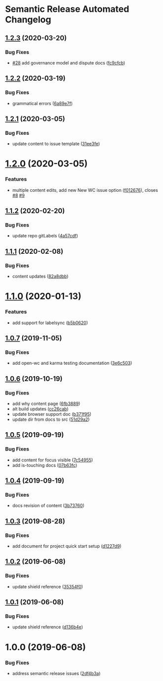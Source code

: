 # Semantic Release Automated Changelog

## [1.2.3](https://github.com/AlaskaAirlines/auro_docs/compare/v1.2.2...v1.2.3) (2020-03-20)


### Bug Fixes

* [#28](https://github.com/AlaskaAirlines/auro_docs/issues/28) add governance model and dispute docs ([fc9cfcb](https://github.com/AlaskaAirlines/auro_docs/commit/fc9cfcb))

## [1.2.2](https://github.com/AlaskaAirlines/auro_docs/compare/v1.2.1...v1.2.2) (2020-03-19)


### Bug Fixes

* grammatical errors ([6a89e7f](https://github.com/AlaskaAirlines/auro_docs/commit/6a89e7f))

## [1.2.1](https://github.com/AlaskaAirlines/auro_docs/compare/v1.2.0...v1.2.1) (2020-03-05)


### Bug Fixes

* update content to issue template ([31ee3fe](https://github.com/AlaskaAirlines/auro_docs/commit/31ee3fe))

# [1.2.0](https://github.com/AlaskaAirlines/auro_docs/compare/v1.1.2...v1.2.0) (2020-03-05)


### Features

* multiple content edits, add new New WC issue option ([f012676](https://github.com/AlaskaAirlines/auro_docs/commit/f012676)), closes [#8](https://github.com/AlaskaAirlines/auro_docs/issues/8) [#9](https://github.com/AlaskaAirlines/auro_docs/issues/9)

## [1.1.2](https://github.com/AlaskaAirlines/OrionStatelessComponents__docs/compare/v1.1.1...v1.1.2) (2020-02-20)


### Bug Fixes

* update repo gitLabels ([4a57cdf](https://github.com/AlaskaAirlines/OrionStatelessComponents__docs/commit/4a57cdf))

## [1.1.1](https://github.com/AlaskaAirlines/OrionStatelessComponents__docs/compare/v1.1.0...v1.1.1) (2020-02-08)


### Bug Fixes

* content updates ([82a8dbb](https://github.com/AlaskaAirlines/OrionStatelessComponents__docs/commit/82a8dbb))

# [1.1.0](https://github.com/AlaskaAirlines/OrionStatelessComponents__docs/compare/v1.0.7...v1.1.0) (2020-01-13)


### Features

* add support for labelsync ([b5b0620](https://github.com/AlaskaAirlines/OrionStatelessComponents__docs/commit/b5b0620))

## [1.0.7](https://github.com/AlaskaAirlines/OrionStatelessComponents__docs/compare/v1.0.6...v1.0.7) (2019-11-05)


### Bug Fixes

* add open-wc and karma testing documentation ([3e6c503](https://github.com/AlaskaAirlines/OrionStatelessComponents__docs/commit/3e6c503))

## [1.0.6](https://github.com/AlaskaAirlines/OrionStatelessComponents__docs/compare/v1.0.5...v1.0.6) (2019-10-19)


### Bug Fixes

* add why content page ([6fb3889](https://github.com/AlaskaAirlines/OrionStatelessComponents__docs/commit/6fb3889))
* alt build updates ([cc26cab](https://github.com/AlaskaAirlines/OrionStatelessComponents__docs/commit/cc26cab))
* update browser support doc ([b371f95](https://github.com/AlaskaAirlines/OrionStatelessComponents__docs/commit/b371f95))
* update dir from docs to src ([51d29a2](https://github.com/AlaskaAirlines/OrionStatelessComponents__docs/commit/51d29a2))

## [1.0.5](https://github.com/AlaskaAirlines/OrionStatelessComponents__docs/compare/v1.0.4...v1.0.5) (2019-09-19)


### Bug Fixes

* add content for focus visible ([7c54955](https://github.com/AlaskaAirlines/OrionStatelessComponents__docs/commit/7c54955))
* add is-touching docs ([07b63fc](https://github.com/AlaskaAirlines/OrionStatelessComponents__docs/commit/07b63fc))

## [1.0.4](https://github.com/AlaskaAirlines/OrionStatelessComponents__docs/compare/v1.0.3...v1.0.4) (2019-09-19)


### Bug Fixes

* docs revision of content ([3b73760](https://github.com/AlaskaAirlines/OrionStatelessComponents__docs/commit/3b73760))

## [1.0.3](https://github.com/AlaskaAirlines/OrionStatelessComponents__docs/compare/v1.0.2...v1.0.3) (2019-08-28)


### Bug Fixes

* add document for project quick start setup ([d1227d9](https://github.com/AlaskaAirlines/OrionStatelessComponents__docs/commit/d1227d9))

## [1.0.2](https://github.com/AlaskaAirlines/OrionStatelessComponents__docs/compare/v1.0.1...v1.0.2) (2019-06-08)


### Bug Fixes

* update shield reference ([35354f0](https://github.com/AlaskaAirlines/OrionStatelessComponents__docs/commit/35354f0))

## [1.0.1](https://github.com/AlaskaAirlines/OrionStatelessComponents__docs/compare/v1.0.0...v1.0.1) (2019-06-08)


### Bug Fixes

* update shield reference ([d136b4e](https://github.com/AlaskaAirlines/OrionStatelessComponents__docs/commit/d136b4e))

# 1.0.0 (2019-06-08)


### Bug Fixes

* address semantic release issues ([2df4b3a](https://github.com/AlaskaAirlines/OrionStatelessComponents__docs/commit/2df4b3a))

